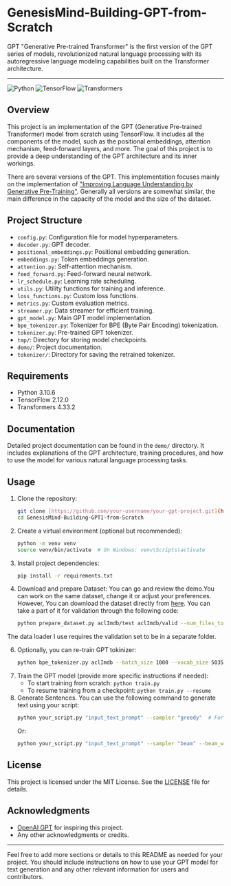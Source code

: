 # GenesisMind-Building-GPT-from-Scratch

GPT "Generative Pre-trained Transformer" is the first version of the GPT series of models, revolutionized natural language processing with its autoregressive language modeling capabilities built on the Transformer architecture.

---

![Python](https://img.shields.io/badge/python-3.10.6-blue.svg)
![TensorFlow](https://img.shields.io/badge/tensorflow-2.12.0-orange.svg)
![Transformers](https://img.shields.io/badge/transformers-required-green.svg)

## Overview

This project is an implementation of the GPT (Generative Pre-trained Transformer) model from scratch using TensorFlow. It includes all the components of the model, such as the positional embeddings, attention mechanism, feed-forward layers, and more. The goal of this project is to provide a deep understanding of the GPT architecture and its inner workings. 

There are several versions of the GPT. This implementation focuses mainly on the implementation of ["Improving Language Understanding by Generative Pre-Training"](https://www.semanticscholar.org/paper/Improving-Language-Understanding-by-Generative-Radford-Narasimhan/cd18800a0fe0b668a1cc19f2ec95b5003d0a5035). Generally all versions are somewhat similar, the main difference in the capacity of the model and the size of the dataset.

## Project Structure

- `config.py`: Configuration file for model hyperparameters.
- `decoder.py`: GPT decoder.
- `positional_embeddings.py`: Positional embedding generation.
- `embeddings.py`: Token embeddings generation.
- `attention.py`: Self-attention mechanism.
- `feed_forward.py`: Feed-forward neural network.
- `lr_schedule.py`: Learning rate scheduling.
- `utils.py`: Utility functions for training and inference.
- `loss_functions.py`: Custom loss functions.
- `metrics.py`: Custom evaluation metrics.
- `streamer.py`: Data streamer for efficient training.
- `gpt_model.py`: Main GPT model implementation.
- `bpe_tokenizer.py`: Tokenizer for BPE (Byte Pair Encoding) tokenization.
- `tokenizer.py`: Pre-trained GPT tokenizer.
- `tmp/`: Directory for storing model checkpoints.
- `demo/`: Project documentation.
- `tokenizer/`: Directory for saving the retrained tokenizer.

## Requirements

- Python 3.10.6
- TensorFlow 2.12.0
- Transformers 4.33.2 

## Documentation

Detailed project documentation can be found in the `demo/` directory. It includes explanations of the GPT architecture, training procedures, and how to use the model for various natural language processing tasks.

## Usage

1. Clone the repository:

   ```bash
   git clone [https://github.com/your-username/your-gpt-project.git](https://github.com/AliHaiderAhmad001/GenesisMind-Building-GPT1-from-Scratch.git)
   cd GenesisMind-Building-GPT1-from-Scratch
   ```

2. Create a virtual environment (optional but recommended):

   ```bash
   python -m venv venv
   source venv/bin/activate  # On Windows: venv\Scripts\activate
   ```

3. Install project dependencies:

   ```bash
   pip install -r requirements.txt
   ```
4. Download and prepare Dataset: You can go and review the demo.You can work on the same dataset, change it or adjust your preferences. However, You can download the dataset directly from [here](https://ai.stanford.edu/~amaas/data/sentiment/aclImdb_v1.tar.gz). You can take a part of it for validation through the following code:
   ```bash
   python prepare_dataset.py aclImdb/test aclImdb/valid --num_files_to_move 2500
   ```
The data loader I use requires the validation set to be in a separate folder.
   
6. Optionally, you can re-train GPT tokinizer:
   ```bash
   python bpe_tokenizer.py aclImdb --batch_size 1000 --vocab_size 50357 --save --save_fp tokenizer/adapted-tokenizer
   ```
7. Train the GPT model (provide more specific instructions if needed):
   * To start training from scratch: `python train.py`
   * To resume training from a checkpoint: `python train.py --resume`
8. Generate Sentences. You can use the following command to generate text using your script:
   ```bash
   python your_script.py "input_text_prompt" --sampler "greedy"  # For greedy sampling
   ```
   Or:
   ```bash
   python your_script.py "input_text_prompt" --sampler "beam" --beam_width 5  # For beam search sampling with a beam width of 5
   ```

## License

This project is licensed under the MIT License. See the [LICENSE](https://github.com/AliHaiderAhmad001/Neural-Machine-Translator/blob/main/LICENSE.txt) file for details.

## Acknowledgments

- [OpenAI GPT](https://openai.com/research/gpt) for inspiring this project.
- Any other acknowledgments or credits.

---

Feel free to add more sections or details to this README as needed for your project. You should include instructions on how to use your GPT model for text generation and any other relevant information for users and contributors.

